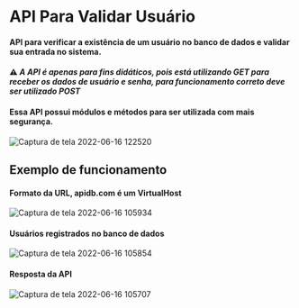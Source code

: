 # API Para Validar Usuário
#### API para verificar a existência de um usuário no banco de dados e validar sua entrada no sistema.
#### ⚠️ ***A API é apenas para fins didáticos, pois está utilizando GET para receber os dados de usuário e senha, para funcionamento correto deve ser utilizado POST*** 
#### Essa API possui módulos e métodos para ser utilizada com mais segurança.
![Captura de tela 2022-06-16 122520](https://user-images.githubusercontent.com/36743233/174105781-11720326-be93-4052-a196-0c316bb95b2e.png)


## Exemplo de funcionamento
#### Formato da URL, apidb.com é um VirtualHost
![Captura de tela 2022-06-16 105934](https://user-images.githubusercontent.com/36743233/174099417-7923199f-64db-41b0-a78a-841f4c56dd5a.png)
#### Usuários registrados no banco de dados
![Captura de tela 2022-06-16 105854](https://user-images.githubusercontent.com/36743233/174099645-3b71fda7-7c0c-4178-b048-1960b2d97c28.png)
#### Resposta da API
![Captura de tela 2022-06-16 105707](https://user-images.githubusercontent.com/36743233/174100213-e2948f9e-9717-404b-9f12-11a53f080c48.png)
